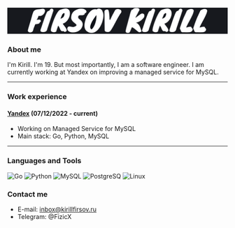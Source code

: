 ![Header](https://github.com/Fizic/Fizic/blob/main/assets/Firsov%20Kirill.png?raw=true)

### About me
I'm Kirill. I'm 19. But most importantly, I am a software engineer. I am currently working at Yandex on improving a managed service for MySQL.

---

### Work experience

#### [Yandex](https://ya.ru) (07/12/2022 - current)

- Working on Managed Service for MySQL
- Main stack: Go, Python, MySQL

---

### Languages and Tools
![Go](https://img.shields.io/badge/-go-090909?style=for-the-badge&logo=Go)
![Python](https://img.shields.io/badge/-Python-090909?style=for-the-badge&logo=Python)
![MySQL](https://img.shields.io/badge/-mysql-090909?style=for-the-badge&logo=mysql)
![PostgreSQ](https://img.shields.io/badge/-PostgreSQL-090909?style=for-the-badge&logo=PostgreSQL)
![Linux](https://img.shields.io/badge/-Linux-090909?style=for-the-badge&logo=Linux)

### Contact me
- E-mail: inbox@kirillfirsov.ru
- Telegram: @FizicX
